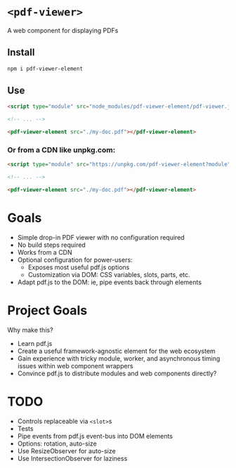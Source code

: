 # `<pdf-viewer>`

A web component for displaying PDFs

## Install

```sh
npm i pdf-viewer-element
```

## Use

```html
<script type="module" src="node_modules/pdf-viewer-element/pdf-viewer.js"></script>

<!-- ... -->

<pdf-viewer-element src="./my-doc.pdf"></pdf-viewer-element>
```


### Or from a CDN like unpkg.com:

```html
<script type="module" src="https://unpkg.com/pdf-viewer-element?module"></script>

<!-- ... -->

<pdf-viewer-element src="./my-doc.pdf"></pdf-viewer-element>
```


# Goals

* Simple drop-in PDF viewer with no configuration required
* No build steps required
* Works from a CDN
* Optional configuration for power-users:
  * Exposes most useful pdf.js options
  * Customization via DOM: CSS variables, slots, parts, etc.
* Adapt pdf.js to the DOM: ie, pipe events back through elements

# Project Goals

Why make this?

* Learn pdf.js
* Create a useful framework-agnostic element for the web ecosystem
* Gain experience with tricky module, worker, and asynchronous timing issues within web component wrappers
* Convince pdf.js to distribute modules and web components directly?

# TODO

* Controls replaceable via `<slot>`s
* Tests
* Pipe events from pdf.js event-bus into DOM elements
* Options: rotation, auto-size
* Use ResizeObserver for auto-size
* Use IntersectionObserver for laziness
